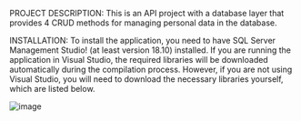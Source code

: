 PROJECT DESCRIPTION: This is an API project with a database layer that provides 4 CRUD methods for managing personal data in the database. 

INSTALLATION: To install the application, you need to have SQL Server Management Studio! (at least version 18.10) installed. If you are running the application in Visual Studio, the required libraries will be downloaded automatically during the compilation process. However, if you are not using Visual Studio, you will need to download the necessary libraries  yourself, which are listed below.

![image](https://user-images.githubusercontent.com/80724133/230726482-7fbfb3cd-ed51-4039-b8b8-28ddebba5dda.png)

